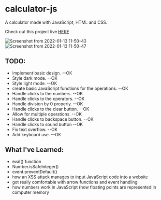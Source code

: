 # calculator-js
A calculator made with JavaScript, HTML and CSS.

Check out this project live [HERE](https://jbiers.github.io/calculator-js/)

![Screenshot from 2022-01-13 11-50-43](https://user-images.githubusercontent.com/85142222/149364265-5d46400d-16a5-4a84-be96-52a2993cff13.png)
![Screenshot from 2022-01-13 11-50-47](https://user-images.githubusercontent.com/85142222/149364300-879db683-cb37-4ade-bdf3-9a4d62facf27.png)

## TODO: 
- Implement basic design. --OK
- Style dark mode. --OK
- Style light mode. --OK
- create basic JavaScript functions for the operations. --OK
- Handle clicks to the numbers. --OK
- Handle clicks to the operators. --OK
- Handle division by 0 properly. --OK
- Handle clicks to the clear button. --OK
- Allow for multiple operations. --OK
- Handle clicks to backspace button. --OK
- Handle clicks to sound button --OK
- Fix text overflow. --OK
- Add keyboard use. --OK

## What I've Learned:
- eval() function
- Number.isSafeInteger()
- event.preventDefault()
- how an XSS attack manages to input JavaScript code into a website
- got really comfortable with arrow functions and event handling
- how numbers work in JavaScript (how floating points are represented in computer memory
